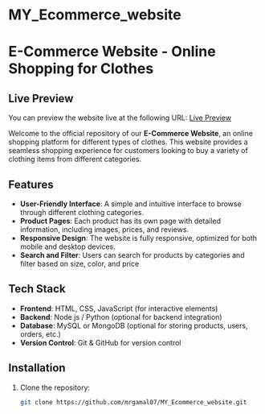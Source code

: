 # MY_Ecommerce_website
# E-Commerce Website - Online Shopping for Clothes

## Live Preview

You can preview the website live at the following URL:
[Live Preview](https://mrgamal07.github.io/MY_Ecommerce_website/)

Welcome to the official repository of our **E-Commerce Website**, an online shopping platform for different types of clothes. This website provides a seamless shopping experience for customers looking to buy a variety of clothing items from different categories.

## Features

- **User-Friendly Interface**: A simple and intuitive interface to browse through different clothing categories.
- **Product Pages**: Each product has its own page with detailed information, including images, prices, and reviews.
- **Responsive Design**: The website is fully responsive, optimized for both mobile and desktop devices.
- **Search and Filter**: Users can search for products by categories and filter based on size, color, and price 

## Tech Stack

- **Frontend**: HTML, CSS, JavaScript (for interactive elements)
- **Backend**: Node.js / Python (optional for backend integration)
- **Database**: MySQL or MongoDB (optional for storing products, users, orders, etc.)
- **Version Control**: Git & GitHub for version control

## Installation

1. Clone the repository:
   ```bash
   git clone https://github.com/mrgamal07/MY_Ecommerce_website.git
